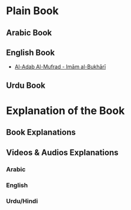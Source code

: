 # Plain Book

## Arabic Book

## English Book

- [Al-Adab Al-Mufrad - Imām al-Bukhārī](Al-Adab%20Al-Mufrad%20-%20Imām%20al-Bukhārī.pdf)

## Urdu Book

# Explanation of the Book

## Book Explanations

## Videos & Audios Explanations

### Arabic

### English

### Urdu/Hindi
